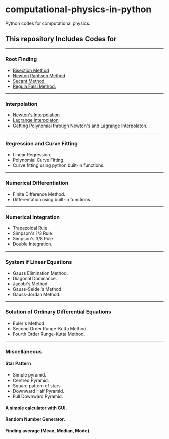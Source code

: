# computational-physics-in-python
Python codes for computational physics.

## This repository Includes Codes for
---
### Root Finding
- [Bisection Method](https://github.com/nishantaMishra/computational-physics-in-python/blob/main/BisectionMethod/bisection.py)
- [Newton Raphson Method](https://github.com/nishantaMishra/computational-physics-in-python/blob/main/newtonRaphsonMethod/newtonRaphson.py)
- [Secant Method.](https://github.com/nishantaMishra/computational-physics-in-python/tree/main/SecantMethod)
- [Regula Falsi Method.](https://github.com/nishantaMishra/computational-physics-in-python/tree/main/RegulaFalsiMethod)
---
### Interpolation
- [Newton's Interpolation](https://github.com/nishantaMishra/computational-physics-in-python/tree/main/newtonsDividedDifference)
- [Lagrange Interpolaton](https://github.com/nishantaMishra/computational-physics-in-python/tree/main/lagrangeMethod)
- Getting Polynomial through Newton's and Lagrange Interpolaton.
---
### Regression and Curve Fitting
- Linear Regression.
- Polynomial Curve Fitting.
- Curve fitting using python built-in functions.
---
### Numerical Differentiation 
- Finite Difference Method.
- Differentation using built-in functions.
---
### Numerical Integration 
- Trapezoidal Rule
- Simpson's 1/3 Rule
- Simpson's 3/8 Rule
- Double Integration.
---
### System if Linear Equations
- Gauss Elimination Method.
- Diagonal Dominance.
- Jacobi's Method.
- Gauss-Seidel's Method.
- Gauss-Jordan Method.
---
### Solution of Ordinary Differential Equations
- Euler's Method
- Second Order Runge-Kutta Method.
- Fourth Order Runge-Kutta Method.
---

### Miscellaneous
#### Star Pattern
- Simple pyramid.
- Centred Pyramid.
- Square pattern of stars.
- Downward Half Pyramid.
- Full Downward Pyramid.
#### A simple calculator with GUI.
#### Random Number Generator.
#### Finding average (Mean, Median, Mode)

